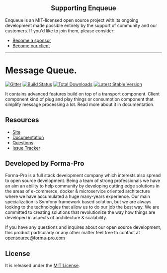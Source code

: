 <h2 align="center">Supporting Enqueue</h2>

Enqueue is an MIT-licensed open source project with its ongoing development made possible entirely by the support of community and our customers. If you'd like to join them, please consider:

- [Become a sponsor](https://www.patreon.com/makasim)
- [Become our client](http://forma-pro.com/)

---

# Message Queue.

[![Gitter](https://badges.gitter.im/php-enqueue/Lobby.svg)](https://gitter.im/php-enqueue/Lobby)
[![Build Status](https://img.shields.io/github/workflow/status/php-enqueue/enqueue/CI)](https://github.com/php-enqueue/enqueue/actions?query=workflow%3ACI)
[![Total Downloads](https://poser.pugx.org/enqueue/enqueue/d/total.png)](https://packagist.org/packages/enqueue/enqueue)
[![Latest Stable Version](https://poser.pugx.org/enqueue/enqueue/version.png)](https://packagist.org/packages/enqueue/enqueue)

It contains advanced features build on top of a transport component.
Client component kind of plug and play things or consumption component that simplify message processing a lot.
Read more about it in documentation.

## Resources

* [Site](https://enqueue.forma-pro.com/)
* [Documentation](https://php-enqueue.github.io/)
* [Questions](https://gitter.im/php-enqueue/Lobby)
* [Issue Tracker](https://github.com/php-enqueue/enqueue-dev/issues)

## Developed by Forma-Pro

Forma-Pro is a full stack development company which interests also spread to open source development.
Being a team of strong professionals we have an aim an ability to help community by developing cutting edge solutions in the areas of e-commerce, docker & microservice oriented architecture where we have accumulated a huge many-years experience.
Our main specialization is Symfony framework based solution, but we are always looking to the technologies that allow us to do our job the best way. We are committed to creating solutions that revolutionize the way how things are developed in aspects of architecture & scalability.

If you have any questions and inquires about our open source development, this product particularly or any other matter feel free to contact at opensource@forma-pro.com

## License

It is released under the [MIT License](LICENSE).
